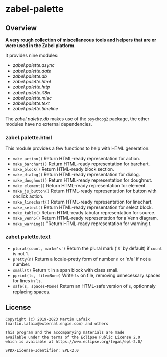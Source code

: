 # zabel-palette

## Overview

**A very rough collection of miscellaneous tools and helpers that are or were used in the
Zabel platform.**

It provides nine modules:

- _zabel.palette.async_
- _zabel.palette.date_
- _zabel.palette.db_
- _zabel.palette.html_
- _zabel.palette.http_
- _zabel.palette.i18n_
- _zabel.palette.misc_
- _zabel.palette.text_
- _zabel.palette.timeline_

The _zabel.palette.db_ makes use of the `psychopg2` package, the other modules have no
external dependencies.

### zabel.palette.html

This module provides a few functions to help with HTML generation.

- `make_action()`  Return HTML-ready representation for action.
- `make_barchart()`  Return HTML-ready representation for barchart.
- `make_block()`  Return HTML-ready block section.
- `make_dialog()`  Return HTML-ready representation for dialog.
- `make_doughnut()`  Return HTML-ready representation for doughnut.
- `make_element()`  Return HTML-ready representation for element.
- `make_js_button()`  Return HTML-ready representation for button with onclick action.
- `make_linechart()`  Return HTML-ready representation for linechart.
- `make_select()`  Return HTML-ready representation for select block.
- `make_table()`  Return HTML-ready tabular representation for source.
- `make_venn5()`  Return HTML-ready representation for a Venn diagram.
- `make_warning()`  "Return HTML-ready representation for warning t.

### zabel.palette.text

- `plural(count, mark='s')`  Return the plural mark ('s' by default) if `count` is not 1.
- `pretty(n)`  Return a locale-pretty form of number `n` or 'n/a' if not a number.
- `small(t)`  Return `t` in a span block with class small.
- `pprint(ls, file=None)`  Write `ls` on file, removing unnecessary spaces for lines in `ls`.
- `safe(s, spaces=None)` Return an HTML-safe version of `s`, optionnaly replacing spaces.

## License

```text
Copyright (c) 2019-2023 Martin Lafaix (martin.lafaix@external.engie.com) and others

This program and the accompanying materials are made
available under the terms of the Eclipse Public License 2.0
which is available at https://www.eclipse.org/legal/epl-2.0/

SPDX-License-Identifier: EPL-2.0
```
